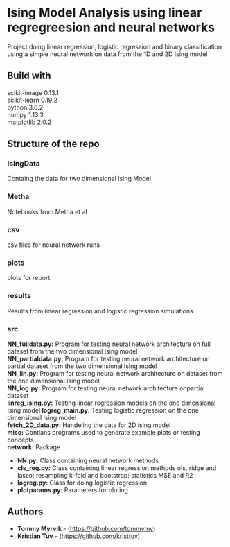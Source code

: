 # Ising Model Analysis using linear regregreesion and neural networks
Project doing linear regression, logistic regression and binary classification using a simple neural network on data from the 1D and 2D Ising model    
## Build with    
scikit-image    0.13.1      
scikit-learn    0.19.2      
python          3.6.2      
numpy           1.13.3      
matplotlib      2.0.2       
      
    
## Structure of the repo    
### IsingData    
Containg the data for two dimensional Ising Model    
    
### Metha    
Notebooks from Metha et al    
### csv    
csv files for neural network runs    
### plots    
plots for report    
### results    
Results from linear regression and logistic regression simulations  
### src    
**NN_fulldata.py:** Program for testing neural network architecture on full dataset from the two dimensional Ising model    
**NN_partialdata.py:** Program for testing neural network architecture on partial dataset from the two dimensional Ising model   
**NN_lin.py:** Program for testing neural network architecture on dataset from the one dimensional Ising model   
**NN_log.py:** Program for testing neural network architecture onpartial dataset    
**linreg_ising.py:** Testing linear regression models on the one dimensional Ising model
**logreg_main.py:** Testing logistic regression on the one dimensional Ising model    
**fetch_2D_data.py:** Handeling the data for 2D ising model    
**misc:** Contians programs used to generate example plots or testing concepts    
**network:** Package    
* **NN.py:** Class containing neural network methods    
* **cls_reg.py:** Class containing linear regression methods ols, ridge and lasso; resampling k-fold and bootstrap; statistics MSE and R2    
* **logreg.py:** Class for doing logistic regression    
* **plotparams.py:** Parameters for ploting    
    
    
## Authors    
    
* **Tommy Myrvik** - (https://github.com/tommymy)    
* **Kristian Tuv** - (https://github.com/kristtuv)    
